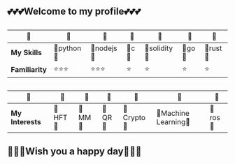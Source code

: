 
##

## :two_hearts::two_hearts::two_hearts:**Welcome to my profile**:two_hearts::two_hearts::two_hearts:


##
| :prince:| :prince: |:prince: |:prince: |:prince: |:prince: |:prince: |
| ------ | ------ |------ |------ |------ |------ |------ |
|**My Skills**|:blossom:python:blossom:|:blossom:nodejs:blossom:|:blossom:c:blossom:|:blossom:solidity:blossom:|:blossom:go:blossom:|:blossom:rust:blossom:|
|**Familiarity**|:star::star::star:|:star::star::star:|:star:|:star:|:star:|:star:|

##

| :prince:| :prince: |:prince: |:prince: |:prince: |:prince: |:prince: |
| ------ | ------ |------ |------ |------ |------ |------ |
|**My Interests**|:tulip:HFT:tulip:|:tulip:MM:tulip:|:tulip:QR:tulip:|:tulip:Crypto:tulip:|:tulip:Machine Learning:tulip:|:tulip:ros:tulip:|
##


## :revolving_hearts::revolving_hearts::revolving_hearts:**Wish you a happy day**:revolving_hearts::revolving_hearts::revolving_hearts:


